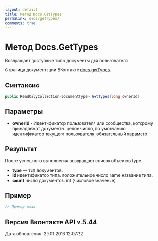```yaml
---
layout: default
title: Метод Docs.GetTypes
permalink: docs/getTypes/
comments: true
---
```

# Метод Docs.GetTypes
Возвращает доступные типы документы для пользователя

Страница документации ВКонтакте [docs.getTypes](https://vk.com/dev/docs.getTypes).
## Синтаксис
``` csharp
public ReadOnlyCollection<DocumentType> GetTypes(long ownerId)
```

## Параметры
+ **ownerId** - Идентификатор пользователя или сообщества, которому принадлежат документы. целое число, по умолчанию идентификатор текущего пользователя, обязательный параметр

## Результат
После успешного выполнения возвращает список объектов type. 
+ **type** — тип документов.  
+ **id** идентификатор типа.  положительное число name название типа. 
+ **count** число документов.  int (числовое значение)

## Пример
``` csharp
// Пример кода
```

## Версия Вконтакте API v.5.44
Дата обновления: 29.01.2016 12:07:22
